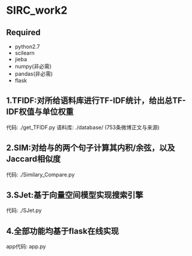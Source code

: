 # SIRC_work2

## Required
- python2.7
- scilearn
- jieba
- numpy(非必需)
- pandas(非必需)
- flask

## 1.TFIDF:对所给语料库进行TF-IDF统计，给出总TF-IDF权值与单位权重
代码: ./get_TFIDF.py
语料库: ./database/  (753条微博正文与来源)

## 2.SIM:对给与的两个句子计算其内积/余弦，以及Jaccard相似度
代码: ./Similary_Compare.py

## 3.SJet:基于向量空间模型实现搜索引擎
代码: ./SJet.py

## 4.全部功能均基于flask在线实现
app代码: app.py 
